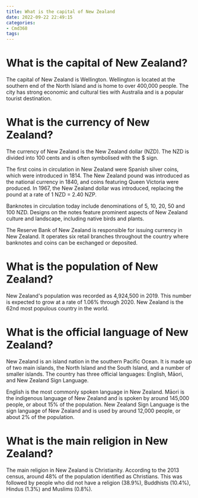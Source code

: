 ```yaml
---
title: What is the capital of New Zealand
date: 2022-09-22 22:49:15
categories:
- Cmd368
tags:
---
```



#  What is the capital of New Zealand?

The capital of New Zealand is Wellington. Wellington is located at the southern end of the North Island and is home to over 400,000 people. The city has strong economic and cultural ties with Australia and is a popular tourist destination.

#  What is the currency of New Zealand?

The currency of New Zealand is the New Zealand dollar (NZD). The NZD is divided into 100 cents and is often symbolised with the $ sign.

The first coins in circulation in New Zealand were Spanish silver coins, which were introduced in 1814. The New Zealand pound was introduced as the national currency in 1840, and coins featuring Queen Victoria were produced. In 1967, the New Zealand dollar was introduced, replacing the pound at a rate of 1 NZD = 2.40 NZP.

Banknotes in circulation today include denominations of 5, 10, 20, 50 and 100 NZD. Designs on the notes feature prominent aspects of New Zealand culture and landscape, including native birds and plants.

The Reserve Bank of New Zealand is responsible for issuing currency in New Zealand. It operates six retail branches throughout the country where banknotes and coins can be exchanged or deposited.

#  What is the population of New Zealand?

New Zealand's population was recorded as 4,924,500 in 2019. This number is expected to grow at a rate of 1.06% through 2020. New Zealand is the 62nd most populous country in the world.

#  What is the official language of New Zealand?

New Zealand is an island nation in the southern Pacific Ocean. It is made up of two main islands, the North Island and the South Island, and a number of smaller islands. The country has three official languages: English, Māori, and New Zealand Sign Language.

English is the most commonly spoken language in New Zealand. Māori is the indigenous language of New Zealand and is spoken by around 145,000 people, or about 15% of the population. New Zealand Sign Language is the sign language of New Zealand and is used by around 12,000 people, or about 2% of the population.

#  What is the main religion in New Zealand?

The main religion in New Zealand is Christianity. According to the 2013 census, around 48% of the population identified as Christians. This was followed by people who did not have a religion (38.9%), Buddhists (10.4%), Hindus (1.3%) and Muslims (0.8%).